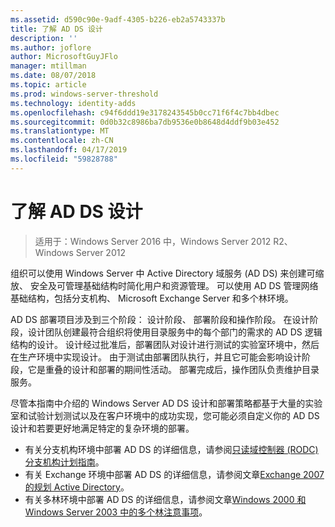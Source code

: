 ```yaml
---
ms.assetid: d590c90e-9adf-4305-b226-eb2a5743337b
title: 了解 AD DS 设计
description: ''
ms.author: joflore
author: MicrosoftGuyJFlo
manager: mtillman
ms.date: 08/07/2018
ms.topic: article
ms.prod: windows-server-threshold
ms.technology: identity-adds
ms.openlocfilehash: c94f6ddd19e3178243545b0cc71f6f4c7bb4dbec
ms.sourcegitcommit: 0d0b32c8986ba7db9536e0b8648d4ddf9b03e452
ms.translationtype: MT
ms.contentlocale: zh-CN
ms.lasthandoff: 04/17/2019
ms.locfileid: "59828788"
---
```

# <a name="understanding-ad-ds-design"></a>了解 AD DS 设计

>适用于：Windows Server 2016 中，Windows Server 2012 R2、 Windows Server 2012

组织可以使用 Windows Server 中 Active Directory 域服务 (AD DS) 来创建可缩放、 安全及可管理基础结构时简化用户和资源管理。 可以使用 AD DS 管理网络基础结构，包括分支机构、 Microsoft Exchange Server 和多个林环境。  
  
AD DS 部署项目涉及到三个阶段： 设计阶段、 部署阶段和操作阶段。 在设计阶段，设计团队创建最符合组织将使用目录服务中的每个部门的需求的 AD DS 逻辑结构的设计。 设计经过批准后，部署团队对设计进行测试的实验室环境中，然后在生产环境中实现设计。 由于测试由部署团队执行，并且它可能会影响设计阶段，它是重叠的设计和部署的期间性活动。 部署完成后，操作团队负责维护目录服务。  
  
尽管本指南中介绍的 Windows Server AD DS 设计和部署策略都基于大量的实验室和试验计划测试以及在客户环境中的成功实现，您可能必须自定义你的 AD DS 设计和若要更好地满足特定的复杂环境的部署。
  
- 有关分支机构环境中部署 AD DS 的详细信息，请参阅[只读域控制器 (RODC) 分支机构计划指南](https://go.microsoft.com/fwlink/?LinkId=100207)。  
- 有关 Exchange 环境中部署 AD DS 的详细信息，请参阅文章[Exchange 2007 的规划 Active Directory](https://go.microsoft.com/fwlink/?LinkId=88904)。  
- 有关多林环境中部署 AD DS 的详细信息，请参阅文章[Windows 2000 和 Windows Server 2003 中的多个林注意事项](https://go.microsoft.com/fwlink/?LinkId=88905)。  
